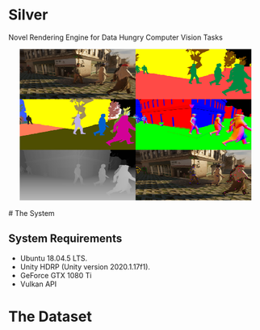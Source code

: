 # Silver
Novel Rendering Engine for Data Hungry Computer Vision Tasks

<p align="center">
  <img width="460" height="300" src="https://github.com/A-Kerim/Silver/blob/main/GroundtruthsVars.PNG">
</p>
# The System 

## System Requirements
* Ubuntu 18.04.5 LTS.
* Unity HDRP (Unity version 2020.1.17f1).
* GeForce GTX 1080 Ti
* Vulkan API
# The Dataset


